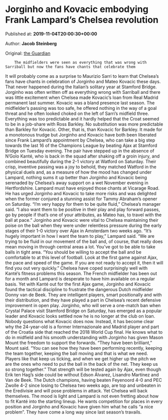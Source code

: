 
# Jorginho and Kovacic embodying Frank Lampard’s Chelsea revolution

Published at: **2019-11-04T20:00:30+00:00**

Author: **Jacob Steinberg**

Original: [the Guardian](https://www.theguardian.com/football/2019/nov/04/jorginho-mateo-kovacic-embody-frank-lampard-chelsea-revolution)


        The midfielders were seen as everything that was wrong with Sarriball but now the fans have chants that celebrate them
      
It will probably come as a surprise to Maurizio Sarri to learn that Chelsea’s fans have chants in celebration of Jorginho and Mateo Kovacic these days. That never happened during the Italian’s solitary year at Stamford Bridge. Jorginho was often written off as everything wrong with Sarriball and there was little excitement when Chelsea made Kovacic’s loan from Real Madrid permanent last summer.
Kovacic was a bland presence last season. The midfielder’s passing was too safe, he offered nothing in the way of a goal threat and he often looked choked on the left of Sarri’s midfield three. Everything was too predictable and it hardly helped that the Croat seemed to be in a job-share with Ross Barkley. No substitution was more predictable than Barkley for Kovacic. Other, that is, than Kovacic for Barkley.
It made for a monotonous trudge but Jorginho and Kovacic have both been liberated since Frank Lampard’s appointment by Chelsea, who can take a big step towards the last 16 of the Champions League by beating Ajax at Stamford Bridge on Tuesday evening. The pair have stepped up in the absence of N’Golo Kanté, who is back in the squad after shaking off a groin injury, and combined beautifully during the 2-1 victory at Watford on Saturday.
Their crisp, inventive passing was a joy to behold, they matched Watford in the physical duels and, as a measure of how the mood has changed under Lampard, nothing sums it up better than Jorginho and Kovacic being serenaded by Chelsea’s away support on a wet November evening in Hertfordshire.
Lampard must have enjoyed those chants at Vicarage Road. He has urged Jorginho and Kovacic to take more risks and was delighted when the former conjured a stunning assist for Tammy Abraham’s opener on Saturday. “I’m very happy for them to be quite fluid,” Chelsea’s manager said. “I also want them to be positive in their play and play forward passes, go by people if that’s one of your attributes, as Mateo has, to travel with the ball at pace.”
Jorginho and Kovacic were vital to Chelsea maintaining their poise on the ball when they were under relentless pressure during the early stages of their 1-0 victory over Ajax in Amsterdam two weeks ago. “It’s hugely important in how I want the team to play,” Lampard said. “We are trying to be fluid in our movement of the ball and, of course, that really does mean moving in through central areas a lot. You’ve got to be able to take balls in tight area.
“You should be willing to accept the ball and be comfortable to at this level of football. Look at the first game against Ajax, the pace and speed of the game. If you are not ready to accept it, then it will find you out very quickly.”
Chelsea have coped surprisingly well with Kanté’s fitness problems this season. The French midfielder has been out for a month and Lampard is desperate to have him available on a regular basis. Yet with Kanté out for the first Ajax game, Jorginho and Kovacic found the tactical discipline to frustrate the dangerous Dutch midfielder Donny van de Beek.
They are intelligent players, smart positionally and with their distribution, and they have played a part in Chelsea’s recent defensive improvement in open play.
Jorginho, who will serve a one-match ban when Crystal Palace visit Stamford Bridge on Saturday, has emerged as a popular leader and Kovacic looks settled now he is no longer at the club on loan.
Nobody questions what Kovacic does now. Instead, it has become clear why the 24-year-old is a former Internazionale and Madrid player and part of the Croatia side that reached the 2018 World Cup final. He knows what to do in midfield and his smooth understanding with Jorginho has given Mason Mount the freedom to support the forwards.
“They have been brilliant,” Mount said. “You can see how they have been performing recently, keeping the team together, keeping the ball moving and that is what we need. Players like that keep us ticking, and when we get higher up the pitch we are the ones who need to put the ball in the back of the net. They keep us so strong together.”
That strength will be tested again by Ajax, even though Erik ten Hag’s side could be without Edson Álvarez, Lisandro Martínez and Van de Beek. The Dutch champions, having beaten Feyenoord 4-0 and PEC Zwolle 4-2 since losing to Chelsea two weeks ago, are top and unbeaten in the Eredivisie and will pose problems in attack.
Yet Chelsea will back themselves. The mood is light and Lampard is not even fretting about how to fit Kanté into the starting lineup. He wants competition for places in every position and Jorginho and Kovacic have given him what he calls “a nice problem”. They have come a long way since last season’s travails.
